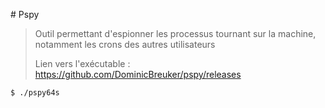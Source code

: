 # Pspy

> Outil permettant d'espionner les processus tournant sur la machine, notamment les crons des autres utilisateurs
>
> Lien vers l'exécutable : https://github.com/DominicBreuker/pspy/releases

```bash
$ ./pspy64s
```

